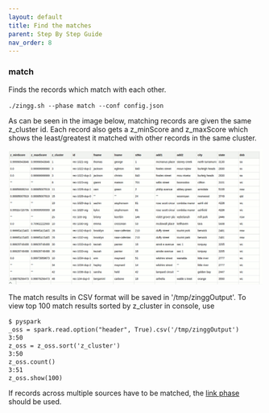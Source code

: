 ```yaml
---
layout: default
title: Find the matches
parent: Step By Step Guide
nav_order: 8
---
```


### match
Finds the records which match with each other. 

`./zingg.sh --phase match --conf config.json`

As can be seen in the image below, matching records are given the same z_cluster id. Each record also gets a z_minScore and z_maxScore which shows the least/greatest it matched with other records in the same cluster. 

![Match results](/assets/match.gif)

The match results in CSV format will be saved in '/tmp/zinggOutput'.
To view top 100 match results sorted by z_cluster in console, use
```
$ pyspark
_oss = spark.read.option("header", True).csv('/tmp/zinggOutput')
3:50
z_oss = z_oss.sort('z_cluster')
3:50
z_oss.count()
3:51
z_oss.show(100)
```

If records across multiple sources have to be matched, the [link phase](./link.md) should be used.
